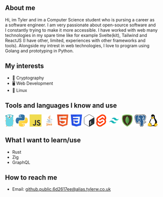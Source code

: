 ## About me
Hi, im Tyler and im a Computer Science student who is pursing a career as a software engineer. I am very passionate about open-source software and I constantly trying to make it more accessible. I have worked with web many technologies in my spare time like for example Svelte(kit), Tailwind and ReactJS (I have other, limited, experiences with other frameworks and tools). Alongside my intrest in web technologies, I love to program using Golang and prototyping in Python. 

## My interests
- 🔐 Cryptography
- 🖥 Web Development
- 🐧 Linux

## Tools and languages I know and use
![Golang, Python, JavaScript, Java, HTML, CSS, Bash, Svelte, Tailwind, MongoDB, Postgres, Linux](./languages+tools.png)

## What I want to learn/use
- Rust
- Zig
- GraphQL

## How to reach me
- Email: github.public.6d2617ee@alias.tylerw.co.uk
